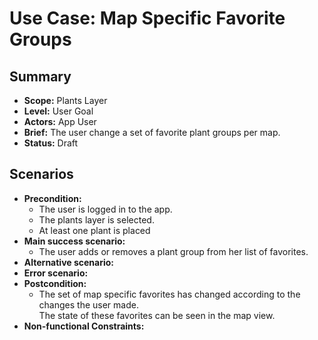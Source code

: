 # Use Case: Map Specific Favorite Groups

## Summary

- **Scope:** Plants Layer
- **Level:** User Goal
- **Actors:** App User
- **Brief:** The user change a set of favorite plant groups per map.
- **Status:** Draft

## Scenarios

- **Precondition:**
  - The user is logged in to the app.
  - The plants layer is selected.
  - At least one plant is placed
- **Main success scenario:**
  - The user adds or removes a plant group from her list of favorites.
- **Alternative scenario:**
- **Error scenario:**
- **Postcondition:**
  - The set of map specific favorites has changed according to the changes the user made.  
    The state of these favorites can be seen in the map view.
- **Non-functional Constraints:**
